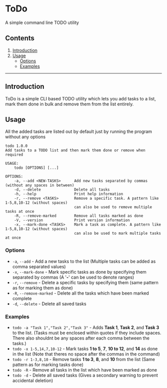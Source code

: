 # ToDo
A simple command line TODO utility

## Contents
  1. [Introduction](#introduction)
  2. [Usage](#usage)
      - [Options](#options)
      - [Examples](#examples)
      
---

## Introduction
ToDo is a simple CLI based TODO utility which lets you add tasks to a list, mark them done in bulk and remove them from the list entirely.

## Usage
All the added tasks are listed out by default just by running the program without any options 

```
todo 1.0.0
Add tasks to a TODO list and then mark them done or remove when required

USAGE:
    todo [OPTIONS] [...]
 
OPTIONS:
    -a, --add <NEW-TASKS>      Add new tasks separated by commas (without any spaces in between)
    -d, --delete               Delete all tasks
    -h, --help                 Print help information
    -r, --remove <TASKS>       Remove a specific task. A pattern like 1-5,8,10-12 (without spaces)
                               can also be used to remove multiple tasks at once
    -R, --remove-marked        Remove all tasks marked as done
    -V, --version              Print version information
    -x, --mark-done <TASKS>    Mark a task as complete. A pattern like 1-5,8,10-12 (without spaces)
                               can also be used to mark multiple tasks at once
```

### Options
 - `-a`, `--add` - Add a new tasks to the list (Multiple tasks can be added as comma separated values)
 - `-x`, `--mark-done` - Mark specific tasks as done by specifying them separated by commas (A '**-**' can be used to denote ranges)
 - `-r`, `--remove` - Delete a specific tasks by specifying them (same pattern as for marking them as done)
 - `-R`, `--remove-marked` - Delete all the tasks which have been marked complete
 - `-d`, `--delete` - Delete all saved tasks
 
 ### Examples
  - `todo -a "Task 1","Task 2","Task 3"` - Adds **Task 1**, **Task 2**, and **Task 3** to the list. (Tasks must be enclosed within quotes if they include spaces. There also shouldnt be any spaces after each comma between the tasks.)
  - `todo -x 1-5,14,7,10-12` - Mark tasks **1 to 5**, **7**, **10 to 12**, and **14** as done in the list (Note that theres no space after the commas in the command)
  - `todo -r 1-3,8,10` - Remove tasks **1 to 3**, **8**, and **10** from the list (Same pattern as for marking tasks done)
  - `todo -R` - Remove all tasks in the list which have been marked as done
  - `todo -d` - Delete all saved tasks (Gives a secondary warning to prevent accidental deletion)
